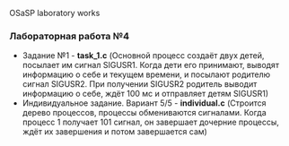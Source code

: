 OSaSP laboratory works

<h3>Лабораторная работа №4</h3>

- Задание №1 - <b>task_1.c</b> (Основной процесс создаёт двух детей, посылает им сигнал SIGUSR1. Когда дети его принимают, выводят информацию о себе и текущем времени, и посылают родителю сигнал SIGUSR2. При получении SIGUSR2 родитель выводит информацию о себе, ждёт 100 мс и отправляет детям SIGUSR1)
- Индивидуальное задание. Вариант 5/5 - <b>individual.c</b> (Строится дерево процессов, процессы обмениваются сигналами. Когда процесс 1 получает 101 сигнал, он завершает дочерние процессы, ждёт их завершения и потом завершается сам)
